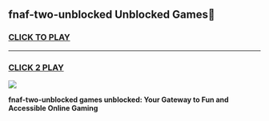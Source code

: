 
## fnaf-two-unblocked Unblocked Games👋
<h3>
<a href="https://news.freeplayer.one?title=fnaf-two-unblocked&ref=16F">CLICK TO PLAY</a></h3>
<hr>

<h3>
<a href="https://news.freeplayer.one?title=fnaf-two-unblocked&ref=16F">CLICK 2 PLAY</a>
  
</h3>

<a href="https://news.freeplayer.one?title=fnaf-two-unblocked&ref=16F/"><img src="https://clearcache.store/games.png"></a>


**fnaf-two-unblocked games unblocked: Your Gateway to Fun and Accessible Online Gaming**
